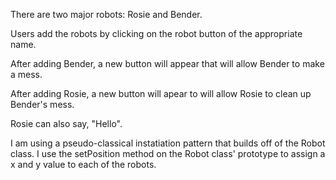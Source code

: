 There are two major robots: Rosie and Bender.

Users add the robots by clicking on the robot button of the appropriate name.

After adding Bender, a new button will appear that will allow Bender to make a mess.

After adding Rosie, a new button will apear to will allow Rosie to clean up Bender's mess.

Rosie can also say, "Hello".

I am using a pseudo-classical instatiation pattern that builds off of the Robot class. I use the setPosition method
on the Robot class' prototype to assign a x and y value to each of the robots. 
